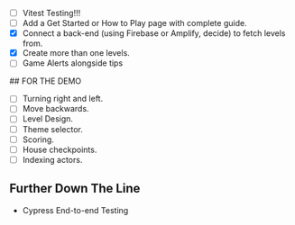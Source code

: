 - [ ] Vitest Testing!!!
- [ ] Add a Get Started or How to Play page with complete guide.
- [X] Connect a back-end (using Firebase or Amplify, decide) to fetch levels from.
- [X] Create more than one levels.
- [ ] Game Alerts alongside tips

## FOR THE DEMO

- [ ] Turning right and left.
- [ ] Move backwards.
- [ ] Level Design.
- [ ] Theme selector.
- [ ] Scoring.
- [ ] House checkpoints.
- [ ] Indexing actors.
## Further Down The Line

- Cypress End-to-end Testing